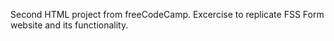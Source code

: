 Second HTML project from freeCodeCamp. Excercise to replicate FSS Form website and its functionality.
